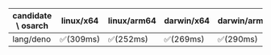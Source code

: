 | candidate \ osarch | linux/x64 | linux/arm64 | darwin/x64 | darwin/arm64 | win/x64 |
| ------------------ | ----------- | ------------ | ---------- | --------- | ------- |
|lang/deno | ✅(309ms) | ✅(252ms) | ✅(269ms) | ✅(290ms) | ✅(294ms) ||lang/go | ✅(296ms) | ✅(156ms) | ✅(155ms) | ✅(153ms) | ✅(167ms) ||lang/java | ✅(353ms) | ✅(364ms) | ✅(318ms) | ✅(372ms) | ✅(345ms) ||lang/julia | ✅(3943ms) | ✅(3669ms) | ✅(2984ms) | ✅(3360ms) | ✅(2678ms) ||lang/kotlin | ✅(246ms) | ✅(110ms) | ✅(277ms) | ✅(280ms) | ✅(252ms) ||lang/lua | ✅(272ms) | - | ❌(404)| ❌(404)| ✅(172ms) ||lang/node | ✅(373ms) | ✅(188ms) | ✅(188ms) | ✅(191ms) | ✅(396ms) ||lang/perl | ✅(262ms) | ✅(112ms) | ❌(404)| ✅(304ms) | ✅(199ms) ||lang/python | ✅(123ms) | ✅(190ms) | ✅(111ms) | ✅(192ms) | ✅(188ms) ||lang/rust | ✅(267ms) | ✅(122ms) | ✅(106ms) | ✅(110ms) | ✅(167ms) ||lang/scala | ✅(265ms) | ✅(250ms) | ✅(235ms) | ✅(100ms) | ✅(110ms) ||media/agg | ✅(237ms) | ✅(106ms) | ✅(288ms) | ✅(237ms) | ✅(255ms) ||media/ffmpeg | ✅(1153ms) | ✅(1149ms) | ❌(404)| ✅(1165ms) | ✅(1199ms) ||media/magick | ✅(291ms) | ✅(286ms) | ✅(271ms) | ✅(258ms) | ❌(404)||media/sqlite3 | ✅(254ms) | ✅(245ms) | ✅(223ms) | ✅(300ms) | ✅(304ms) ||osman/7za | ✅(108ms) | ✅(331ms) | ✅(265ms) | ✅(263ms) | ✅(262ms) ||osman/aliyun | ✅(251ms) | ✅(278ms) | ✅(260ms) | ✅(265ms) | ✅(314ms) ||osman/bat | ✅(264ms) | ✅(276ms) | ✅(260ms) | ✅(264ms) | ✅(328ms) ||osman/bun | ✅(265ms) | ✅(245ms) | ✅(254ms) | ✅(247ms) | ❌(404)||osman/bwrap | ✅(263ms) | ✅(256ms) | - | - | - ||osman/curl | ✅(227ms) | ✅(268ms) | ✅(269ms) | ✅(252ms) | ✅(268ms) ||osman/dust | ✅(282ms) | ✅(244ms) | ✅(324ms) | ✅(303ms) | ✅(284ms) ||osman/exa | ✅(277ms) | ✅(305ms) | ✅(230ms) | ✅(246ms) | ✅(249ms) ||osman/fd | ✅(285ms) | ✅(259ms) | ✅(268ms) | ✅(252ms) | ✅(253ms) ||osman/fzf | ✅(283ms) | ✅(249ms) | ✅(243ms) | ✅(270ms) | ✅(250ms) ||osman/gh | ✅(245ms) | ✅(282ms) | ✅(275ms) | ✅(265ms) | ✅(227ms) ||osman/gost | ✅(252ms) | ✅(269ms) | ✅(244ms) | ✅(238ms) | ✅(326ms) ||osman/gum | ✅(256ms) | ✅(230ms) | ✅(238ms) | ✅(267ms) | ✅(232ms) ||osman/helm | ✅(257ms) | ✅(281ms) | ✅(254ms) | ✅(102ms) | ✅(251ms) ||osman/jq | ✅(412ms) | ✅(234ms) | ✅(248ms) | ✅(301ms) | ✅(257ms) ||osman/mosquitto | ✅(285ms) | ✅(311ms) | ✅(256ms) | ✅(251ms) | ✅(254ms) ||osman/procs | ✅(298ms) | ✅(281ms) | ✅(277ms) | ✅(251ms) | ✅(270ms) ||osman/proot | ✅(286ms) | ✅(263ms) | - | - | - ||osman/qrencode | ✅(251ms) | ✅(265ms) | ✅(280ms) | ✅(278ms) | ✅(271ms) ||osman/rg | ✅(270ms) | ✅(145ms) | ✅(272ms) | ✅(292ms) | ✅(279ms) ||osman/sodium | ✅(286ms) | ✅(229ms) | ✅(303ms) | ✅(284ms) | ✅(323ms) ||osman/terraform | ✅(239ms) | ✅(256ms) | ✅(291ms) | ✅(250ms) | ✅(243ms) ||osman/tig | ✅(241ms) | ✅(268ms) | ✅(255ms) | ✅(249ms) | ❌(404)||osman/tmux | ✅(261ms) | ✅(245ms) | ✅(284ms) | ✅(231ms) | ✅(240ms) ||osman/ucloud | ✅(266ms) | ✅(276ms) | ✅(266ms) | ✅(257ms) | ✅(289ms) ||osman/yq | ✅(260ms) | ✅(285ms) | ✅(249ms) | ✅(275ms) | ✅(258ms) ||osman/zellij | ✅(287ms) | ✅(354ms) | ✅(257ms) | ✅(310ms) | ❌(404)||plugin/zsh-plugin | ✅(257ms) | ✅(242ms) | ✅(108ms) | ✅(278ms) | ✅(132ms) ||sdkman/activemq | ✅(763ms) | ✅(284ms) | ✅(601ms) | ✅(268ms) | ✅(603ms) ||sdkman/ant | ✅(446ms) | ✅(99ms) | ✅(101ms) | ✅(104ms) | ✅(106ms) ||sdkman/asciidoctorj | ✅(144ms) | ✅(102ms) | ✅(102ms) | ✅(100ms) | ✅(96ms) ||sdkman/ballerina-todo | - | - | - | - | - ||sdkman/bpipe | ❌(404)| ❌(404)| ❌(404)| ❌(404)| ❌(404)||sdkman/btrace | ✅(238ms) | ✅(326ms) | ✅(226ms) | ✅(112ms) | ✅(122ms) ||sdkman/concurnas | ✅(287ms) | ✅(104ms) | ✅(116ms) | ✅(281ms) | ✅(118ms) ||sdkman/connor | ❌(404)| ❌(404)| ❌(404)| ❌(404)| ❌(404)||sdkman/coursier | ✅(339ms) | ✅(255ms) | ✅(225ms) | ✅(114ms) | ❌(404)||sdkman/cxf | ✅(271ms) | ✅(100ms) | ✅(101ms) | ✅(102ms) | ✅(3978ms) ||sdkman/doctoolchain | ✅(270ms) | ✅(105ms) | ✅(113ms) | ✅(117ms) | ✅(319ms) ||sdkman/flink | ✅(101ms) | ✅(96ms) | ✅(98ms) | ✅(97ms) | ✅(101ms) ||sdkman/gaiden | ✅(251ms) | ✅(278ms) | ✅(251ms) | ✅(276ms) | ✅(101ms) ||sdkman/gradle | ❌(301)| ❌(301)| ❌(301)| ❌(301)| ❌(301)||sdkman/gradle profiler-todo | - | - | - | - | - ||sdkman/grails | ✅(230ms) | ❌(404)| ❌(404)| ✅(336ms) | ✅(110ms) ||sdkman/groovy | ✅(392ms) | ✅(358ms) | ✅(568ms) | ✅(309ms) | ✅(308ms) ||sdkman/groovyserv-todo | - | - | - | - | - ||sdkman/hadoop | ✅(590ms) | ✅(597ms) | ✅(112ms) | ✅(104ms) | ✅(99ms) ||sdkman/helido_cli-todo | - | - | - | - | - ||sdkman/http4k-todo | - | - | - | - | - ||sdkman/infrastructor | - | - | - | - | - ||sdkman/jarviz | ✅(268ms) | ✅(269ms) | ✅(303ms) | ✅(235ms) | ✅(282ms) ||sdkman/jbake | ✅(268ms) | ✅(235ms) | ✅(301ms) | ✅(232ms) | ✅(115ms) ||sdkman/jdk-mission-control | ✅(177ms) | ✅(100ms) | ✅(135ms) | ✅(97ms) | ✅(105ms) ||sdkman/jmeter | ✅(106ms) | ✅(100ms) | ✅(97ms) | ✅(97ms) | ✅(101ms) ||sdkman/joern-todo | - | - | - | - | - ||sdkman/jreleaser | ✅(248ms) | ✅(268ms) | ✅(249ms) | ✅(289ms) | ❌(404)||sdkman/karaf | ✅(270ms) | ✅(100ms) | ✅(100ms) | ✅(103ms) | ✅(98ms) ||sdkman/kcctl | ✅(270ms) | ✅(251ms) | ✅(117ms) | ✅(110ms) | ✅(101ms) ||sdkman/ki | ✅(277ms) | ✅(102ms) | ✅(100ms) | ✅(124ms) | ✅(101ms) ||sdkman/kobweb | ✅(256ms) | ✅(249ms) | ✅(125ms) | ✅(114ms) | ✅(100ms) ||sdkman/kscript | ✅(276ms) | ✅(99ms) | ✅(100ms) | ✅(112ms) | ✅(251ms) ||sdkman/ktx | ✅(232ms) | ✅(240ms) | ✅(100ms) | ✅(101ms) | ✅(103ms) ||sdkman/layrry | ✅(239ms) | ✅(228ms) | ✅(96ms) | ✅(99ms) | ✅(244ms) ||sdkman/leiningen-todo | - | - | - | - | - ||sdkman/maven | ✅(102ms) | ✅(98ms) | ✅(107ms) | ✅(102ms) | ✅(107ms) ||sdkman/maven_mvnd | ✅(282ms) | ✅(503ms) | ✅(286ms) | ✅(293ms) | ✅(291ms) ||sdkman/mcs | ✅(325ms) | ✅(237ms) | ❌(404)| ✅(287ms) | ✅(273ms) ||sdkman/micronaut | ✅(268ms) | ✅(103ms) | ✅(274ms) | ✅(132ms) | ✅(274ms) ||sdkman/mulefd | ✅(242ms) | ✅(284ms) | ✅(289ms) | ✅(233ms) | ✅(119ms) ||sdkman/mybatis_migrations | ✅(280ms) | ✅(298ms) | ✅(100ms) | ✅(126ms) | ✅(104ms) ||sdkman/neo4j_migrations | ✅(274ms) | ✅(260ms) | ✅(261ms) | ✅(258ms) | ✅(331ms) ||sdkman/pierrot | ❌(404)| ❌(404)| ❌(404)| ❌(404)| ❌(404)||sdkman/pomchecker | - | - | - | - | - ||sdkman/quarkus_cli | - | - | - | - | - ||sdkman/sbt | - | - | - | - | - ||sdkman/scala_cli | - | - | - | - | - ||sdkman/schemacrawler | - | - | - | - | - ||sdkman/skeletal | - | - | - | - | - ||sdkman/spark | - | - | - | - | - ||sdkman/spingboot | - | - | - | - | - ||sdkman/sshoogr | - | - | - | - | - ||security/bandwhich | ❌(404)| ❌(404)| ❌(404)| ❌(404)| ❌(404)||security/ncat | ✅(251ms) | ✅(248ms) | ✅(261ms) | ✅(249ms) | ❌(404)||security/nmap | ✅(242ms) | ✅(230ms) | ✅(263ms) | ✅(239ms) | ❌(404)||security/nping | ✅(237ms) | ✅(244ms) | ✅(235ms) | ✅(272ms) | ❌(404)||security/openssl | ✅(272ms) | ✅(259ms) | ✅(281ms) | ✅(410ms) | ✅(290ms) ||security/smartctl | ✅(242ms) | ✅(284ms) | ✅(246ms) | ✅(244ms) | ✅(266ms) ||security/traceroute | ✅(228ms) | ✅(237ms) | - | - | - |
